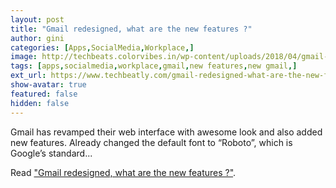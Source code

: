 ```yaml
---
layout: post
title: "Gmail redesigned, what are the new features ?"
author: gini
categories: [Apps,SocialMedia,Workplace,]
image: http://techbeats.colorvibes.in/wp-content/uploads/2018/04/gmail-redesigned-what-are-new-features-6.png
tags: [apps,socialmedia,workplace,gmail,new features,new gmail,]
ext_url: https://www.techbeatly.com/gmail-redesigned-what-are-the-new-features/
show-avatar: true
featured: false
hidden: false
---
```


Gmail has revamped their web interface with awesome look and also added new features. Already changed the default font to “Roboto”, which is Google’s standard...

Read ["Gmail redesigned, what are the new features ?"](https://www.techbeatly.com/gmail-redesigned-what-are-the-new-features/).